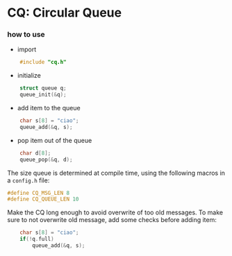 # CQ: Circular Queue

### how to use
- import
```c
    #include "cq.h"
```

- initialize
```c
    struct queue q;
    queue_init(&q);
```

- add item to the queue
```c
    char s[8] = "ciao";
    queue_add(&q, s);
```

- pop item out of the queue
```c
    char d[8];
    queue_pop(&q, d);
```

The size queue is determined at compile time, using the following macros in a `config.h` file:
```c
#define CQ_MSG_LEN 8
#define CQ_QUEUE_LEN 10
```

Make the CQ long enough to avoid overwrite of too old messages.
To make sure to not overwrite old message, add some checks before adding item:
```c
    char s[8] = "ciao";
    if(!q.full)
        queue_add(&q, s);
```